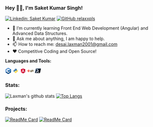 ### Hey 👋🏽, I'm Saket Kumar Singh!

[![Linkedin: Saket Kumar](https://img.shields.io/badge/-saket-blue?style=flat-square&logo=Linkedin&logoColor=white&link=https://www.linkedin.com/in/laxmandesai/)](https://www.linkedin.com/in/laxmandesai/)
[![GitHub relaxxpls](https://img.shields.io/github/followers/relaxxpls?label=follow&style=social)](https://github.com/relaxxpls)

- 🌱 I’m currently learning Front End Web Development (Angular) and Advanced Data Structures.
- 💬 Ask me about anything, I am happy to help.
- 📫 How to reach me: desai.laxman2001@gmail.com
- :heart: Competitive Coding and Open Source!

**Languages and Tools:** 

<code><img height="20" src="https://raw.githubusercontent.com/github/explore/80688e429a7d4ef2fca1e82350fe8e3517d3494d/topics/cpp/cpp.png"></code>
<code><img height="20" src="https://raw.githubusercontent.com/github/explore/80688e429a7d4ef2fca1e82350fe8e3517d3494d/topics/python/python.png"></code>
<code><img height="20" src="https://raw.githubusercontent.com/github/explore/80688e429a7d4ef2fca1e82350fe8e3517d3494d/topics/angular/angular.png"></code>
<code><img height="20" src="https://raw.githubusercontent.com/github/explore/80688e429a7d4ef2fca1e82350fe8e3517d3494d/topics/git/git.png"></code>
<code><img height="20" src="https://raw.githubusercontent.com/github/explore/80688e429a7d4ef2fca1e82350fe8e3517d3494d/topics/powershell/powershell.png"></code>

### Stats:   
![Laxman's github stats](https://github-readme-stats.vercel.app/api?username=relaxxpls&show_icons=true&theme=tokyonight)
[![Top Langs](https://github-readme-stats.vercel.app/api/top-langs/?username=relaxxpls&layout=compact&theme=tokyonight)](https://github.com/relaxxpls/)

### Projects:   
[![ReadMe Card](https://github-readme-stats.vercel.app/api/pin/?username=relaxxpls&repo=BruteScript&theme=cobalt)](https://github.com/relaxxpls/BruteScript)
[![ReadMe Card](https://github-readme-stats.vercel.app/api/pin/?username=relaxxpls&repo=smarty&theme=cobalt)](https://github.com/relaxxpls/smarty)

<!--
**relaxxpls/relaxxpls** is a ✨ _special_ ✨ repository because its `README.md` (this file) appears on your GitHub profile.

Here are some ideas to get you started:

- 🔭 I’m currently working on ...
- 🌱 I’m currently learning ...
- 👯 I’m looking to collaborate on ...
- 🤔 I’m looking for help with ...
- 💬 Ask me about ...
- 📫 How to reach me: ...
- 😄 Pronouns: ...
- ⚡ Fun fact: ...
-->
 
